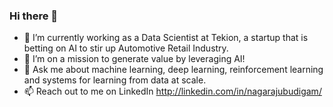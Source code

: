 ### Hi there 👋

* 🔭 I’m currently working as a Data Scientist at Tekion, a startup that is betting on AI to stir up Automotive Retail Industry.
* 🌱 I’m on a mission to generate value by leveraging AI!
* 💬 Ask me about machine learning, deep learning, reinforcement learning and systems for learning from data at scale.
* 📫 Reach out to me on LinkedIn http://linkedin.com/in/nagarajubudigam/
